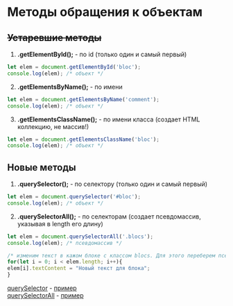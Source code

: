 # Методы обращения к объектам

## ~~Устаревшие методы~~

1. **.getElementById();** - по id (только один и самый первый)
```javascript
let elem = document.getElementById('bloc');
console.log(elem); /* объект */
```
2. **.getElementsByName();** - по имени
```javascript
let elem = document.getElementsByName('comment');
console.log(elem); /* объект */
```
3. **.getElementsClassName();** - по имени класса (создает HTML коллекцию, не массив!)
```javascript
let elem = document.getElementsClassName('bloc');
console.log(elem); /* объект */
```
  
## Новые методы

1. **.querySelector();** - по селектору (только один и самый первый)
```javascript
let elem = document.querySelector('#bloc');
console.log(elem); /* объект */
```
2. **.querySelectorAll();** - по селекторам (создает псевдомассив, указывая в length его длину)
```javascript
let elem = document.querySelectorAll('.blocs');
console.log(elem); /* псевдомассив */

/* изменим текст в кажом блоке с классом blocs. Для этого переберем псевдомассив */
for(let i = 0; i < elem.length; i++){
elem[i].textContent = "Новый текст для блока";
}
```

[querySelector](https://github.com/VipBender/JavaScript/blob/master/JS/WorkWithTheObject/querySelector.html)
\-
[пример](https://codepen.io/VipBender/pen/xxGygPd)  
[querySelectorAll](https://github.com/VipBender/JavaScript/blob/master/JS/WorkWithTheObject/querySelectorAll.html)
\-
[пример](https://codepen.io/VipBender/pen/MWwPJXy)  